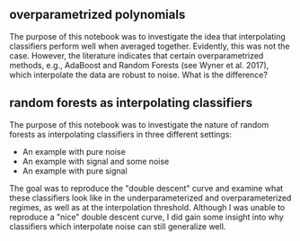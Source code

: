 ## overparametrized polynomials

The purpose of this notebook was to investigate the idea that interpolating classifiers perform well when averaged together. Evidently, this was not the case. However, the literature indicates that certain overparametrized methods, e.g., AdaBoost and Random Forests (see Wyner et al. 2017), which interpolate the data are robust to noise. What is the difference?


## random forests as interpolating classifiers

The purpose of this notebook was to investigate the nature of random forests as interpolating classifiers in three different settings:

* An example with pure noise
* An example with signal and some noise
* An example with pure signal

The goal was to reproduce the "double descent" curve and examine what these classifiers look like in the underparameterized and overparameterized regimes, as well as at the interpolation threshold. Although I was unable to reproduce a "nice" double descent curve, I did gain some insight into why classifiers which interpolate noise can still generalize well.
